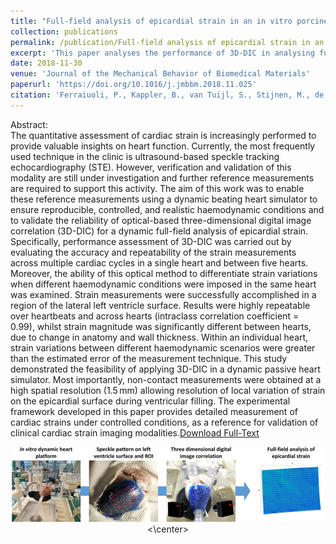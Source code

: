 ```yaml
---
title: "Full-field analysis of epicardial strain in an in vitro porcine heart platform"
collection: publications
permalink: /publication/Full-field analysis of epicardial strain in an in vitro porcine heart platform
excerpt: 'This paper analyses the performance of 3D-DIC in analysing full-field strains in the epicardial surface'
date: 2018-11-30
venue: 'Journal of the Mechanical Behavior of Biomedical Materials'
paperurl: 'https://doi.org/10.1016/j.jmbbm.2018.11.025'
citation: 'Ferraiuoli, P., Kappler, B., van Tuijl, S., Stijnen, M., de Mol, B.A., Fenner, J.W. and Narracott, A.J., 2019. Full-field analysis of epicardial strain in an in vitro porcine heart platform. <i>Journal of the mechanical behavior of biomedical materials</i>, 91, pp.294-300.'
---
```


Abstract:
<br>
The quantitative assessment of cardiac strain is increasingly performed to provide valuable insights on heart function. Currently, the most frequently used technique in the clinic is ultrasound-based speckle tracking echocardiography (STE). However, verification and validation of this modality are still under investigation and further reference measurements are required to support this activity.
The aim of this work was to enable these reference measurements using a dynamic beating heart simulator to ensure reproducible, controlled, and realistic haemodynamic conditions and to validate the reliability of optical-based three-dimensional digital image correlation (3D-DIC) for a dynamic full-field analysis of epicardial strain.
Specifically, performance assessment of 3D-DIC was carried out by evaluating the accuracy and repeatability of the strain measurements across multiple cardiac cycles in a single heart and between five hearts. Moreover, the ability of this optical method to differentiate strain variations when different haemodynamic conditions were imposed in the same heart was examined.
Strain measurements were successfully accomplished in a region of the lateral left ventricle surface. Results were highly repeatable over heartbeats and across hearts (intraclass correlation coefficient = 0.99), whilst strain magnitude was significantly different between hearts, due to change in anatomy and wall thickness. Within an individual heart, strain variations between different haemodynamic scenarios were greater than the estimated error of the measurement technique.
This study demonstrated the feasibility of applying 3D-DIC in a dynamic passive heart simulator. Most importantly, non-contact measurements were obtained at a high spatial resolution (1.5 mm) allowing resolution of local variation of strain on the epicardial surface during ventricular filling. The experimental framework developed in this paper provides detailed measurement of cardiac strains under controlled conditions, as a reference for validation of clinical cardiac strain imaging modalities.[Download Full-Text](https://www.sciencedirect.com/science/article/pii/S1751616118313092/pdfft?md5=72dbbcbc45ee1475882cc267016a789b&pid=1-s2.0-S1751616118313092-main.pdf)
<br>
<center><img src= "/images/JMBBM.jpg"></center>
<center><Visual abstract><\center>
<br>


